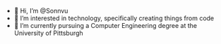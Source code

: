 - 👋 Hi, I’m @Sonnvu
- 👀 I’m interested in technology, specifically creating things from code
- 🌱 I’m currently pursuing a Computer Engineering degree at the University of Pittsburgh

<!---
Sonnvu/Sonnvu is a ✨ special ✨ repository because its `README.md` (this file) appears on your GitHub profile.
You can click the Preview link to take a look at your changes.
--->
